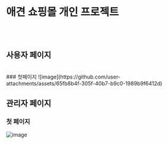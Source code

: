 # 애견 쇼핑몰 개인 프로젝트
<br>
<br>

## 사용자 페이지
<br>
### 첫페이지
![image](https://github.com/user-attachments/assets/65fb8b4f-305f-40b7-b9c0-1989b9f6412d)

## 관리자 페이지

### 첫 페이지
![image](https://github.com/user-attachments/assets/6d6ff72e-34b6-45f8-85e3-7f00bb06b591)


